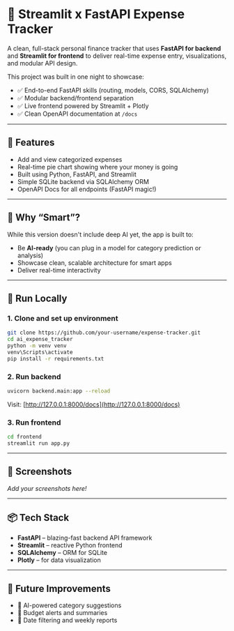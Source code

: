 # 💼 Streamlit x FastAPI Expense Tracker

A clean, full-stack personal finance tracker that uses **FastAPI for backend** and **Streamlit for frontend** to deliver real-time expense entry, visualizations, and modular API design.

This project was built in one night to showcase:
- ✅ End-to-end FastAPI skills (routing, models, CORS, SQLAlchemy)
- ✅ Modular backend/frontend separation
- ✅ Live frontend powered by Streamlit + Plotly
- ✅ Clean OpenAPI documentation at `/docs`

---

## 🚀 Features

- Add and view categorized expenses
- Real-time pie chart showing where your money is going
- Built using Python, FastAPI, and Streamlit
- Simple SQLite backend via SQLAlchemy ORM
- OpenAPI Docs for all endpoints (FastAPI magic!)

---

## 🧠 Why “Smart”?
While this version doesn't include deep AI yet, the app is built to:
- Be **AI-ready** (you can plug in a model for category prediction or analysis)
- Showcase clean, scalable architecture for smart apps
- Deliver real-time interactivity

---

## 🔧 Run Locally

### 1. Clone and set up environment
```bash
git clone https://github.com/your-username/expense-tracker.git
cd ai_expense_tracker
python -m venv venv
venv\Scripts\activate
pip install -r requirements.txt
```

### 2. Run backend
```bash
uvicorn backend.main:app --reload
```

Visit: [http://127.0.0.1:8000/docs](http://127.0.0.1:8000/docs)

### 3. Run frontend
```bash
cd frontend
streamlit run app.py
```

---

## 📸 Screenshots

_Add your screenshots here!_

---

## 📦 Tech Stack

- **FastAPI** – blazing-fast backend API framework
- **Streamlit** – reactive Python frontend
- **SQLAlchemy** – ORM for SQLite
- **Plotly** – for data visualization

---

## 📌 Future Improvements
- 🤖 AI-powered category suggestions
- 🔔 Budget alerts and summaries
- 📅 Date filtering and weekly reports
